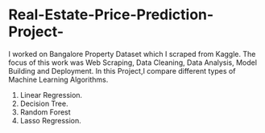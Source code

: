 # Real-Estate-Price-Prediction-Project-
I worked on Bangalore Property Dataset which I scraped from Kaggle.
The focus of this work was Web Scraping, Data Cleaning, Data Analysis, Model Building and Deployment.
In this Project,I compare different types of Machine Learning Algorithms.
1. Linear Regression.
2. Decision Tree.
3. Random Forest
4. Lasso Regression.
